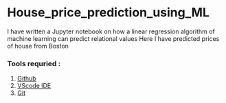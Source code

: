 # House_price_prediction_using_ML
I have written a Jupyter notebook on how a linear regression algorithm of machine learning can predict relational values Here I have predicted prices of house from Boston 

### Tools requried :
1. [Github](https://github.com)
2. [VScode IDE](https://code.visualstudio.com)
3. [Git](https://git-scm.com/downloads)
